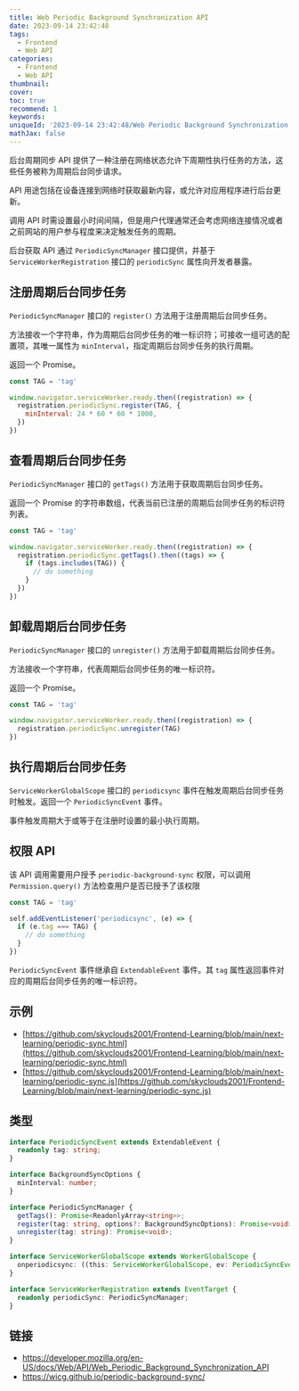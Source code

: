 ```yaml
---
title: Web Periodic Background Synchronization API
date: 2023-09-14 23:42:48
tags:
  - Frontend
  - Web API
categories:
  - Frontend
  - Web API
thumbnail:
cover:
toc: true
recommend: 1
keywords:
uniqueId: '2023-09-14 23:42:48/Web Periodic Background Synchronization API.html'
mathJax: false
---
```


后台周期同步 API 提供了一种注册在网络状态允许下周期性执行任务的方法，这些任务被称为周期后台同步请求。

API 用途包括在设备连接到网络时获取最新内容，或允许对应用程序进行后台更新。

调用 API 时需设置最小时间间隔，但是用户代理通常还会考虑网络连接情况或者之前网站的用户参与程度来决定触发任务的周期。

后台获取 API 通过 `PeriodicSyncManager` 接口提供，并基于 `ServiceWorkerRegistration` 接口的 `periodicSync` 属性向开发者暴露。

## 注册周期后台同步任务

`PeriodicSyncManager` 接口的 `register()` 方法用于注册周期后台同步任务。

方法接收一个字符串，作为周期后台同步任务的唯一标识符；可接收一组可选的配置项，其唯一属性为 `minInterval`，指定周期后台同步任务的执行周期。

返回一个 Promise。

```js
const TAG = 'tag'

window.navigator.serviceWorker.ready.then((registration) => {
  registration.periodicSync.register(TAG, {
    minInterval: 24 * 60 * 60 * 1000,
  })
})
```

## 查看周期后台同步任务

`PeriodicSyncManager` 接口的 `getTags()` 方法用于获取周期后台同步任务。

返回一个 Promise 的字符串数组，代表当前已注册的周期后台同步任务的标识符列表。

```js
const TAG = 'tag'

window.navigator.serviceWorker.ready.then((registration) => {
  registration.periodicSync.getTags().then((tags) => {
    if (tags.includes(TAG)) {
      // do something
    }
  })
})
```

## 卸载周期后台同步任务

`PeriodicSyncManager` 接口的 `unregister()` 方法用于卸载周期后台同步任务。

方法接收一个字符串，代表周期后台同步任务的唯一标识符。

返回一个 Promise。

```js
const TAG = 'tag'

window.navigator.serviceWorker.ready.then((registration) => {
  registration.periodicSync.unregister(TAG)
})
```

## 执行周期后台同步任务

`ServiceWorkerGlobalScope` 接口的 `periodicsync` 事件在触发周期后台同步任务时触发。返回一个 `PeriodicSyncEvent` 事件。

事件触发周期大于或等于在注册时设置的最小执行周期。

## 权限 API

该 API 调用需要用户授予 `periodic-background-sync` 权限，可以调用 `Permission.query()` 方法检查用户是否已授予了该权限

```js
const TAG = 'tag'

self.addEventListener('periodicsync', (e) => {
  if (e.tag === TAG) {
    // do something
  }
})
```

`PeriodicSyncEvent` 事件继承自 `ExtendableEvent` 事件。其 `tag` 属性返回事件对应的周期后台同步任务的唯一标识符。

## 示例

* [https://github.com/skyclouds2001/Frontend-Learning/blob/main/next-learning/periodic-sync.html](https://github.com/skyclouds2001/Frontend-Learning/blob/main/next-learning/periodic-sync.html)
* [https://github.com/skyclouds2001/Frontend-Learning/blob/main/next-learning/periodic-sync.js](https://github.com/skyclouds2001/Frontend-Learning/blob/main/next-learning/periodic-sync.js)

## 类型

```ts
interface PeriodicSyncEvent extends ExtendableEvent {
  readonly tag: string;
}

interface BackgroundSyncOptions {
  minInterval: number;
}

interface PeriodicSyncManager {
  getTags(): Promise<ReadonlyArray<string>>;
  register(tag: string, options?: BackgroundSyncOptions): Promise<void>;
  unregister(tag: string): Promise<void>;
}

interface ServiceWorkerGlobalScope extends WorkerGlobalScope {
  onperiodicsync: ((this: ServiceWorkerGlobalScope, ev: PeriodicSyncEvent) => any) | null;
}

interface ServiceWorkerRegistration extends EventTarget {
  readonly periodicSync: PeriodicSyncManager;
}
```

## 链接

* <https://developer.mozilla.org/en-US/docs/Web/API/Web_Periodic_Background_Synchronization_API>
* <https://wicg.github.io/periodic-background-sync/>
